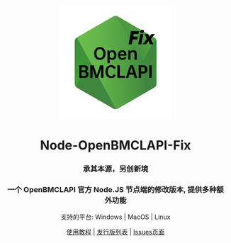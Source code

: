 <div align="center">

<img src="Node-OBA-Fix-LOGO_1500x1500.png" width="256" height="256">

# Node-OpenBMCLAPI-Fix

### 承其本源，另创新境

### 一个 OpenBMCLAPI 官方 Node.JS 节点端的修改版本, 提供多种额外功能

支持的平台: Windows | MacOS | Linux

[使用教程](guide.md) | [发行版列表](https://github.com/Zhang12334/Node-OBA-Fix/releases) | [Issues页面](https://github.com/Zhang12334/Node-OBA-Fix/issues)
  
</div>